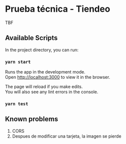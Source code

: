 # Prueba técnica - Tiendeo

TBF

## Available Scripts

In the project directory, you can run:

### `yarn start`

Runs the app in the development mode.\
Open [http://localhost:3000](http://localhost:3000) to view it in the browser.

The page will reload if you make edits.\
You will also see any lint errors in the console.

### `yarn test`

## Known problems

1. CORS
2. Despues de modificar una tarjeta, la imagen se pierde
